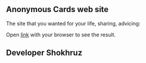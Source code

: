 ## Anonymous Cards web site

The site that you wanted for your life, sharing, advicing:

Open [link](http://link) with your browser to see the result.

## Developer Shokhruz

